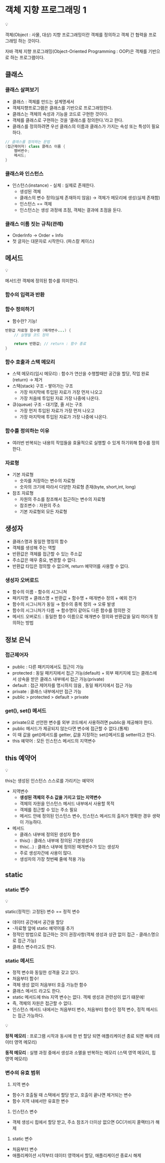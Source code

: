 # 객체 지향 프로그래밍 1

<aside>
💡

객체(Object : 사물, 대상) 지향 프로그래밍이란 객체를 정의하고 객체 간 협력을 프로그래밍 하는 것이다.

자바 객체 지향 프로그래밍(Object-Oriented Programming : OOP)은 객채를 기반으로 하는 프로그램이다.

</aside>

## 클래스

### 클래스 살펴보기

- 클래스 : 객체를 만드는 설계명세서
- 객체지향프로그램은 클래스를 기반으로 프로그래밍한다.
- 클래스는 객체의 속성과 기능을 코드로 구현한 것이다.
- 객체를 클래스로 구현하는 것을 ‘클래스를 정의한다.’라고 한다.
- 클래스를 정의하려면 우선 클래스의 이름과 클래스가 가지는 속성 또는 특성이 필요하다.

```java
// 클래스를 정의하는 문법
(접근제어자) class 클래스 이름 {
	멤버변수;
	메서드;
}
```

### 클래스와 인스턴스

- 인스턴스(instance) - 실체 : 실제로 존재한다.
  - 생성된 객체
  - 클래스의 변수 정의(실제 존재하지 않음) → 객체가 메모리에 생성(실제 존재함)
  - 인스턴스 == 객체
  - 인스턴스는 생성 과정에 초점, 객체는 결과에 초점을 둔다.

### 클래스 이름 짓는 규칙(관례)

- OrderInfo → Order + Info
- 첫 글자는 대문자로 시작한다. (파스칼 케이스)

## 메서드

<aside>
💡

메서드란 객체에 정의된 함수를 의미한다.

</aside>

### 함수의 입력과 반환

### 함수 정의하기

- 함수란? 기능!

```java
반환값 자료형 함수명 (매개변수...) {
	// 실행될 코드 정의

	return 반환값; // return : 함수 종료
}
```

### 함수 호출과 스택 메모리

- 스택 메모리(임시 메모리) : 함수가 연산을 수행할때만 공간을 할당, 작업 완료(return) → 제거
- 스택(stack) 구조 - 쌓아가는 구조
  - 가장 마지막에 투입된 자료가 가장 먼저 나오고
  - 가장 처음에 투입된 자료 가장 나중에 나온다.
- 큐(queue) 구조 - 대기열, 줄 서는 구조
  - 가장 먼저 투입된 자료가 가장 먼저 나오고
  - 가장 마지막에 투입된 자료가 가장 나중에 나온다.

### 함수를 정의하는 이유

- 여러번 반복되는 내용의 작업들을 효율적으로 실행할 수 있게 하기위해 함수를 정의한다.

### 자료형

- 기본 자료형
  - 숫자를 저장하는 변수의 자료형
  - 숫자의 크기에 따라서 다양한 자료형 존재(byte, short,int, long)
- 참조 자료형
  - 자원의 주소를 참조해서 접근하는 변수의 자료형
  - 참조변수 : 자원의 주소
  - 기본 자료형외 모든 자료형

## 생성자

- 클래스명과 동일한 명칭의 함수
- 객체를 생성해 주는 역할
- 반환값은 객체를 접근할 수 있는 주소값
- 주소값은 매우 중요, 변경할 수 없다.
- 반환값 타입은 정의할 수 없으며, return 예약어를 사용할 수 없다.

### 생성자 오버로드

- 함수의 이름 - 함수의 시그니쳐
- 패키지명 + 클래스명 + 반환값 + 함수명 + 매개변수 정의 + 예외 전가
- 함수의 시그니처가 동일 → 함수의 중복 정의 → 오류 발생
- 함수의 시그니처가 다름 → 함수명이 같아도 다른 함수를 정의한 것
- 메서드 오버로드 : 동일한 함수 이름으로 매개변수 정의와 반환값을 달리 여러개 정의하는 방법

## 정보 은닉

### 접근제어자

- public : 다른 패키지에서도 접근이 가능
- protected : 동일 패키지에서 접근 가능(default) + 외부 패키지에 있는 클래스에서 상속을 받은 클래스 내부에서 접근 가능(private)
- default : 접근 제어자를 명시하지 않음 , 동일 패키지에서 접근 가능
- private : 클래스 내부에서만 접근 가능
- public > protected > default > private

### get(), set() 메서드

- private으로 선언한 변수를 외부 코드에서 사용하려면 public을 제공해야 한다.
- public 메서드가 제공되지 않는다면 변수에 접근할 수 없다.(통제)
- 이 때 값을 get()메서드를 getter, 값을 지정하는 set()메서드를 setter라고 한다.
- this 예약어 : 모든 인스턴스 메서드의 지역변수

## this 예약어

<aside>
💡

this는 생성된 인스턴스 스스로를 가리키는 예약어

</aside>

- 지역변수
  - **생성된 객체의 주소 값을 가지고 있는 지역변수**
  - 객체의 자원을 인스턴스 메서드 내부에서 사용할 목적
  - 객체를 접근할 수 있는 주소 필요
  - 메서드 안에 정의된 인스턴스 변수, 인스턴스 메서드의 출처가 명확한 경우 생략이 가능하다.
- 메서드
  - 클래스 내부에 정의된 생성자 함수
  - this() : 클래스 내부에 정의된 기본생성자
  - this(…) : 클래스 내부에 정의된 매개변수가 있는 생성자
  - 주로 생성자간에 사용이 많다.
  - 생성자의 가장 첫번째 줄에 적용 가능

## static

### static 변수

<aside>
💡

static(정적인: 고정된) 변수 == 정적 변수

</aside>

- 데이터 공간에서 공간을 할당
- -자료형 앞에 static 예약어를 추가
- 정적인 방법으로 접근하는 것이 권장사항(객체 생성과 상관 없이 접근 - 클래스명으로 접근 가능)
- 클래스 변수라고도 한다.

### static 메서드

- 정적 변수와 동일한 성격을 갖고 있다.
- 처음부터 함수!
- 객체 생성 없이 처음부터 호출 가능한 함수
- 클래스 메서드 라고도 한다.
- static 메서드에 this 지역 변수는 없다. 객체 생성과 관련성이 없기 떄문에!
- 즉, 객체의 자원은 접근할 수 없다.
- 인스턴스 메서드 내에서는 처음부터 변수, 처음부터 함수인 정적 변수, 정적 메서드는 접근 가능하다.

<aside>
💡

**정적 메모리** : 프로그램 시작과 동시에 한 번 할당 되면 애플리케이션 종료 되면 해제 (데이터 영역 메모리)

**동적 메모리** : 실행 과정 중에서 생성과 소멸을 반복하는 메모리 (스택 영역 메모리, 힙 영역 메모리)

</aside>

### 변수의 유효 범위

1. 지역 변수

- 함수가 호출될 때 스택에서 할당 받고, 호출이 끝나면 제거되는 변수
- 함수 지역 내에서만 유효한 변수

1. 인스턴스 변수

- 객체 생성시 힙에서 할당 받고, 주소 참조가 더이상 없으면 GC(가비지 콜랙터)가 해제

1. static 변수

- 처음부터 변수
- 애플리케이션 시작부터 데이터 영역에서 할당, 애플리케이션 종료시 해제
